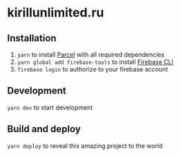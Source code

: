 # kirillunlimited.ru

## Installation
1. `yarn` to install [Parcel](https://parceljs.org/) with all required dependencies
2. `yarn global add firebase-tools` to install [Firebase CLI](https://github.com/firebase/firebase-tools)
3. `firebase login` to authorize to your firebase account

## Development
`yarn dev` to start development

## Build and deploy
`yarn deploy` to reveal this amazing project to the world